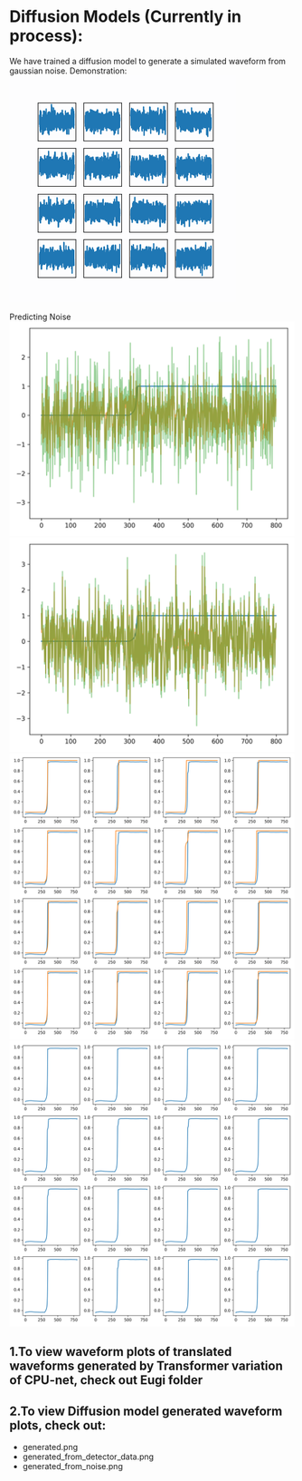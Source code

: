 # Diffusion Models (Currently in process):
We have trained a diffusion model to generate a simulated waveform from gaussian noise.
Demonstration:
![Alt text](16_generating_from_noise.gif)

Predicting Noise
![Alt text](16_denoised_test_data.png)
![Alt text](16_denoised_train_data.png)
![Alt text](16_denoising_diffused_simulated_data.png)
![Alt text](16_generated_from_noise.png)


## 1.To view waveform plots of translated waveforms generated by Transformer variation of CPU-net, check out Eugi folder

## 2.To view Diffusion model generated waveform plots, check out:
- generated.png
- generated_from_detector_data.png
- generated_from_noise.png
